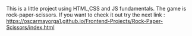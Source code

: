 This is a little project using HTML,CSS and JS fundamentals.
The game is rock-paper-scissors.
If you want to check it out try the next link : https://oscarmayorga1.github.io/Frontend-Projects/Rock-Paper-Scissors/index.html
